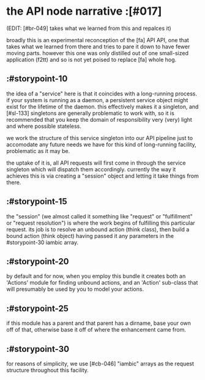 # the API node narrative  :[#017]

(EDIT: [#br-049] takes what we learned from this and repalces it)

broadly this is an experimental reconception of the [fa] API API, one that
takes what we learned from there and tries to pare it down to have fewer
moving parts. however this one was only distilled out of one small-sized
application (f2tt) and so is not yet poised to replace [fa] whole hog.




## :#storypoint-10

the idea of a "service" here is that it coincides with a long-running process.
if your system is running as a daemon, a persistent service object might exist
for the lifetime of the daemon. this effectively makes it a singleton, and
[#sl-133] singletons are generally problematic to work with, so it is
recommended that you keep the domain of responsibility very (very) light
and where possible stateless.

we work the structure of this service singleton into our API pipeline just
to accomodate any future needs we have for this kind of long-running facility,
problematic as it may be.

the uptake of it is, all API requests will first come in through the service
singleton which will dispatch them accordingly. currently the way it achieves
this is via creating a "session" object and letting it take things from there.



## :#storypoint-15

the "session" (we almost called it something like "request" or "fulfillment"
or "request resolution") is where the work begins of fulfilling this
particular request. its job is to resolve an unbound action (think class),
then build a bound action (think object) having passed it any parameters in
the #storypoint-30 iambic array.



## :#storypoint-20

by default and for now, when you employ this bundle it creates both an
'Actions' module for finding unbound actions, and an 'Action' sub-class
that will presumably be used by you to model your actions.



## :#storypoint-25

if this module has a parent and that parent has a dirname, base your own
off of that, otherwise base it off of where the enhancement came from.



## :#storypoint-30

for reasons of simplicity, we use [#cb-046] "iambic" arrays as the request
structure throughout this facility.

